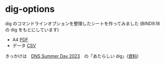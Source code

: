 # dig-options
dig のコマンドラインオプションを整理したシートを作ってみました (BIND9.18 の dig をもとにしています)
- A4 [PDF](https://github.com/y01m/dig-options/blob/main/dig-options-a4.pdf)
- データ [CSV](https://github.com/y01m/dig-options/blob/main/dig-options.csv)

きっかけは　[DNS Summer Day 2023](https://dnsops.jp/event20230623.html)　の「あたらしい dig」([資料](https://dnsops.jp/event/20230623/20230623-akamai-v2.pdf))
